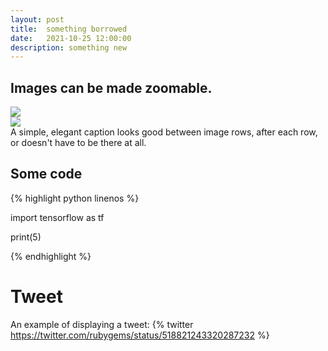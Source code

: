 ```yaml
---
layout: post
title:  something borrowed
date:   2021-10-25 12:00:00
description: something new
---
```


## Images can be made zoomable.

<div class="row mt-3">
    <div class="col-sm mt-3 mt-md-0">
        <img class="img-fluid rounded z-depth-1" src="{{ site.baseurl }}/assets/img/8.jpg" data-zoomable>
    </div>
    <div class="col-sm mt-3 mt-md-0">
        <img class="img-fluid rounded z-depth-1" src="{{ site.baseurl }}/assets/img/10.jpg" data-zoomable>
    </div>
</div>
<div class="caption">
    A simple, elegant caption looks good between image rows, after each row, or doesn't have to be there at all.
</div>


## Some code

{% highlight python linenos %}

import tensorflow as tf

print(5)

{% endhighlight %}


# Tweet
An example of displaying a tweet:
{% twitter https://twitter.com/rubygems/status/518821243320287232 %}

